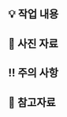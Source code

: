 <!-- closed #ISSUE_NUMBER -->

## 💡 작업 내용

<!-- 작업 내용 -->

## 📝 사진 자료

<!-- 구현 내용 및 작업 했던 내역 -->
<!-- 작업 내용을 이미지나 gif로 첨부해도 좋습니다 -->

## ‼️ 주의 사항

<!-- 해당 작업에서 주의해아할 사항  -->

## 🔗 참고자료

<!-- 디자인 시안 링크 또는 레퍼런스 등 참고할만한 자료 -->
